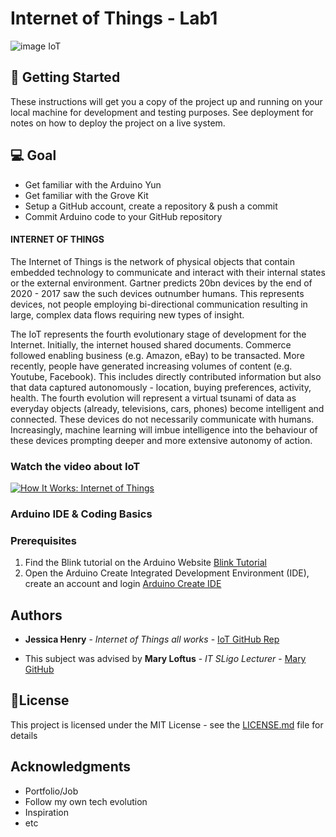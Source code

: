 # Internet of Things -  Lab1

![image IoT](https://github.com/henry-jessica/IoT_Project/blob/main/IoTS.png)


## 🚀 Getting Started

These instructions will get you a copy of the project up and running on your local machine for development and testing purposes. See deployment for notes on how to deploy the project on a live system.


## 💻 Goal 
 * Get familiar with the Arduino Yun 
 * Get familiar with the Grove Kit
 * Setup a GitHub account, create a repository & push a commit
* Commit Arduino code to your GitHub repository


#### INTERNET OF THINGS

The Internet of Things is the network of physical objects that contain embedded technology to communicate and interact with their internal states or the external environment. Gartner predicts 20bn devices by the end of 2020 - 2017 saw the such devices outnumber humans. This represents devices, not people employing bi-directional communication resulting in large, complex data flows requiring new types of insight.

The IoT represents the fourth evolutionary stage of development for the Internet. Initially, the internet housed shared documents. Commerce followed enabling business 
(e.g. Amazon, eBay) to be transacted. More recently, people have generated increasing volumes of content (e.g. Youtube, Facebook). This includes directly contributed information but also that data captured autonomously - location, buying preferences, activity, health. The fourth evolution will represent a virtual tsunami of data as everyday objects (already, televisions, cars, phones) become intelligent and connected. These devices do not necessarily communicate with humans. Increasingly, machine learning will imbue intelligence into the behaviour of these devices prompting deeper and more extensive autonomy of action.

### Watch the video about IoT

[![How It Works: Internet of Things](http://img.youtube.com/vi/QSIPNhOiMoE/0.jpg)](http://www.youtube.com/watch?v=QSIPNhOiMoE "more about")


### Arduino IDE & Coding Basics

### Prerequisites
 1.	Find the Blink tutorial on the Arduino Website [Blink Tutorial](https://www.arduino.cc/en/Tutorial/BuiltInExamples/Blink) 
 2.	Open the Arduino Create Integrated Development Environment (IDE), create an account and login [Arduino Create IDE](https://create.arduino.cc/editor)


## Authors

* **Jessica Henry** - *Internet of Things all works* - [IoT GitHub Rep](https://github.com/henry-jessica)

* This subject was advised by **Mary Loftus** -  *IT SLigo Lecturer* - [Mary GitHub](https://github.com/marloft)  


## 📝License

This project is licensed under the MIT License - see the [LICENSE.md](LICENSE.md) file for details

## Acknowledgments

* Portfolio/Job 
* Follow my own tech evolution 
* Inspiration
* etc





